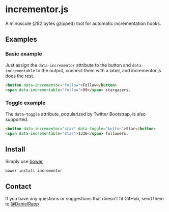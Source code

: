 incrementor.js
==============

A minuscule (*282* bytes gzipped) tool for automatic incrementation hooks.

Examples
---

### Basic example

Just assign the `data-incrementor` attribute to the button and `data-incrementable` to the output, connect them with a label, and incrementor.js does the rest.

```html
<button data-incrementor="follow">Follow</button>
<span data-incrementable="follow">99</span> stargazers.
```

### Toggle example

The `data-toggle` attribute, popularized by Twitter Bootstrap, is also supported.

```html
<button data-incrementor="star" data-toggle="button">Star</button>
<span data-incrementable="star">1336</span> followers.
```

Install
---

Simply use [bower](http://twitter.github.com/bower/)
```
bower install incrementor
```

Contact
---

If you have any questions or suggestions that doesn't fit GitHub, send them to [@DanielRapp](https://twitter.com/danielrapp)

